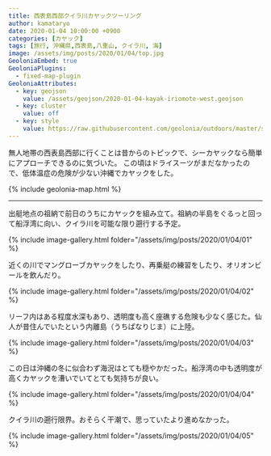 ```yaml
---
title: 西表島西部クイラ川カヤックツーリング
author: kamataryo
date: 2020-01-04 10:00:00 +0900
categories: [カヤック]
tags: [旅行, 沖縄県,西表島,八重山, クイラ川, 海]
image: /assets/img/posts/2020/01/04/top.jpg
GeoloniaEmbed: true
GeoloniaPlugins:
  - fixed-map-plugin
GeoloniaAttributes:
  - key: geojson
    value: /assets/geojson/2020-01-04-kayak-iriomote-west.geojson
  - key: cluster
    value: off
  - key: style
    value: https://raw.githubusercontent.com/geolonia/outdoors/master/style.json
---
```


無人地帯の西表島西部に行くことは昔からのトピックで、シーカヤックなら簡単にアプローチできるのに気づいた。
この頃はドライスーツがまだなかったので、低体温症の危険が少ない沖縄でカヤックをした。

{% include geolonia-map.html %}

---

出艇地点の祖納で前日のうちにカヤックを組み立て。祖納の半島をぐるっと回って船浮湾に向い、クイラ川を可能な限り遡行する予定。

{% include image-gallery.html folder="/assets/img/posts/2020/01/04/01" %}

近くの川でマングローブカヤックをしたり、再乗艇の練習をしたり、オリオンビールを飲んだり。

{% include image-gallery.html folder="/assets/img/posts/2020/01/04/02" %}

リーフ内はある程度水深もあり、透明度も高く座礁する危険も少なく感じた。仙人が昔住んでいたという内離島（うちぱなりじま）に上陸。

{% include image-gallery.html folder="/assets/img/posts/2020/01/04/03" %}

この日は沖縄の冬に似合わず海況はとても穏やかだった。船浮湾の中も透明度が高くカヤックを漕いでいてとても気持ちが良い。

{% include image-gallery.html folder="/assets/img/posts/2020/01/04/04" %}

クイラ川の遡行限界。おそらく干潮で、思っていたより進めなかった。

{% include image-gallery.html folder="/assets/img/posts/2020/01/04/05" %}